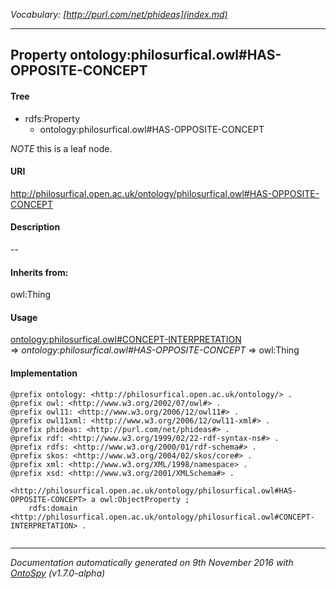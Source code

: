 _Vocabulary: [http://purl.com/net/phideas](index.md)_ 

---	
	




    


## Property ontology:philosurfical.owl#HAS-OPPOSITE-CONCEPT


#### Tree

* rdfs:Property
    * ontology:philosurfical.owl#HAS-OPPOSITE-CONCEPT





*NOTE* this is a leaf node.


#### URI
http://philosurfical.open.ac.uk/ontology/philosurfical.owl#HAS-OPPOSITE-CONCEPT

#### Description
--


#### Inherits from:
owl:Thing



#### Usage


[ontology:philosurfical.owl#CONCEPT-INTERPRETATION](class-ontologyphilosurficalowlconcept-interpretation.md) 
=&gt;&nbsp;_ontology:philosurfical.owl#HAS-OPPOSITE-CONCEPT_&nbsp;=&gt;&nbsp;owl:Thing

#### Implementation
```
@prefix ontology: <http://philosurfical.open.ac.uk/ontology/> .
@prefix owl: <http://www.w3.org/2002/07/owl#> .
@prefix owl11: <http://www.w3.org/2006/12/owl11#> .
@prefix owl11xml: <http://www.w3.org/2006/12/owl11-xml#> .
@prefix phideas: <http://purl.com/net/phideas#> .
@prefix rdf: <http://www.w3.org/1999/02/22-rdf-syntax-ns#> .
@prefix rdfs: <http://www.w3.org/2000/01/rdf-schema#> .
@prefix skos: <http://www.w3.org/2004/02/skos/core#> .
@prefix xml: <http://www.w3.org/XML/1998/namespace> .
@prefix xsd: <http://www.w3.org/2001/XMLSchema#> .

<http://philosurfical.open.ac.uk/ontology/philosurfical.owl#HAS-OPPOSITE-CONCEPT> a owl:ObjectProperty ;
    rdfs:domain <http://philosurfical.open.ac.uk/ontology/philosurfical.owl#CONCEPT-INTERPRETATION> .


```










---

_Documentation automatically generated on 9th November 2016 with [OntoSpy](http://ontospy.readthedocs.org/ "Open") (v1.7.0-alpha)_